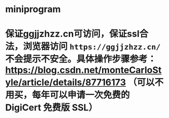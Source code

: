 # miniprogram
# 保证ggjjzhzz.cn可访问，保证ssl合法，浏览器访问 `https://ggjjzhzz.cn/` 不会提示不安全。具体操作步骤参考：https://blog.csdn.net/monteCarloStyle/article/details/87716173 （可以不用买，每年可以申请一次免费的DigiCert 免费版 SSL）
